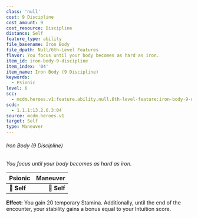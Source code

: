 ```yaml
---
class: 'null'
cost: 9 Discipline
cost_amount: 9
cost_resource: Discipline
distance: Self
feature_type: ability
file_basename: Iron Body
file_dpath: Null/6th-Level Features
flavor: You focus until your body becomes as hard as iron.
item_id: iron-body-9-discipline
item_index: '04'
item_name: Iron Body (9 Discipline)
keywords:
  - Psionic
level: 6
scc:
  - mcdm.heroes.v1:feature.ability.null.6th-level-feature:iron-body-9-discipline
scdc:
  - 1.1.1:13.2.6.3:04
source: mcdm.heroes.v1
target: Self
type: Maneuver
---
```


###### Iron Body (9 Discipline)

*You focus until your body becomes as hard as iron.*

| **Psionic** | **Maneuver** |
| ----------- | -----------: |
| **📏 Self** |  **🎯 Self** |

**Effect:** You gain 20 temporary Stamina. Additionally, until the end of the encounter, your stability gains a bonus equal to your Intuition score.
